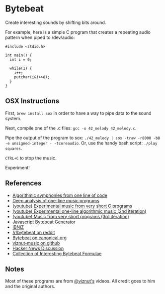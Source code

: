 # Bytebeat

Create interesting sounds by shifting bits around.

For example, here is a simple C program that creates a repeating audio pattern when piped to /dev/audio:

```
#include <stdio.h>

int main() {
  int i = 0;

  while(1) {
    i++;
    putchar(i&i>>8);
  }
}
```

## OSX Instructions

First, `brew install sox` in order to have a way to pipe data to the sound system.

Next, compile one of the .c files: `gcc -o 42_melody 42_melody.c`.

Pipe the output of the program to sox: `./42_melody | sox -traw -r8000 -b8 -e unsigned-integer - -tcoreaudio`. Or, use the handy bash script: `./play squares`.

`CTRL+C` to stop the music.

Experiment!

## References

* [Algorithmic symphonies from one line of code](http://countercomplex.blogspot.com/2011/10/algorithmic-symphonies-from-one-line-of.html)
* [Deep analysis of one-line music programs](http://countercomplex.blogspot.com/2011/10/some-deep-analysis-of-one-line-music.html)
* [(youtube) Experimental music from very short C programs](https://www.youtube.com/watch?v=GtQdIYUtAHg)
* [(youtube) Experimental one-line algorithmic music (2nd iteration)](https://www.youtube.com/watch?v=qlrs2Vorw2Y)
* [(youtube) Music from very short programs (3rd iteration)](https://www.youtube.com/watch?v=tCRPUv8V22o)
* [Javascript Bytebeat Generator](http://wurstcaptures.untergrund.net/music/)
* [IBNIZ](https://github.com/viznut/IBNIZ/tree/master/src)
* [/r/bytebeat on reddit](http://www.reddit.com/r/bytebeat/)
* [Bytebeat on canonical.org](http://web.archive.org/web/20140209022048/http://canonical.org/~kragen/bytebeat/)
* [viznut-music on github](https://github.com/kragen/viznut-music)
* [Hacker News Discussion](https://news.ycombinator.com/item?id=3063359)
* [Collection of Interesting Bytebeat Formulae](http://pelulamu.net/countercomplex/music_formula_collection.txt)

## Notes

Most of these programs are from [@viznut's](http://www.twitter.com/viznut) videos. All credit goes to him and the original authors.
